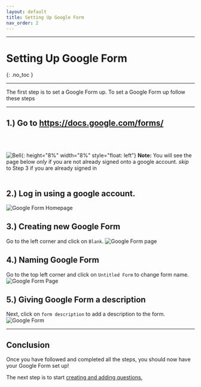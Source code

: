 ```yaml
---
layout: default
title: Setting Up Google Form
nav_order: 2
---
```



---

# Setting Up Google Form

{: .no_toc }

---

The first step is to set a Google Form up. To set a Google Form up follow these steps


---

## 1.) Go to https://docs.google.com/forms/
   <br />
   <br />

   ![Bell](https://github.com/kevtrng/Google-Forms-Guide/blob/gh-pages/docs/images/icons/bell.png?raw=true){: height="8%" width="8%" style="float: left"}
   **Note:** You will see the page below _only_ if you are not already signed onto a google account. _skip_ to Step 3 if you are already signed in
   <br />
   <br />

## 2.) Log in using a google account.

   ![Google Form Homepage](https://github.com/kevtrng/Google-Forms-Guide/blob/gh-pages/docs/images/SettingUpGoogleForm/1_Google_login.png?raw=true)

## 3.) Creating new Google Form

Go to the left corner and click on `Blank`.
   ![Google Form page](https://github.com/kevtrng/Google-Forms-Guide/blob/gh-pages/docs/images/SettingUpGoogleForm/2_Google_Form_Homepage.png?raw=true)

## 4.) Naming Google Form

   Go to the top left corner and click on `Untitled Form` to change form name.
   ![Google Form Page](https://github.com/kevtrng/Google-Forms-Guide/blob/gh-pages/docs/images/SettingUpGoogleForm/3_Untitled_form1.png?raw=true)

## 5.) Giving Google Form a description

Next, click on  `form description` to add a description to the form. 
   ![Google Form](https://github.com/kevtrng/Google-Forms-Guide/blob/gh-pages/docs/images/SettingUpGoogleForm/4_Untitled_form2.png?raw=true)

---
## Conclusion

Once you have followed and completed all the steps, you should now have your Google Form set up!

The next step is to start [creating and adding questions.](https://kevtrng.github.io/Google-Forms-Guide/docs/makingAQuestion/)
